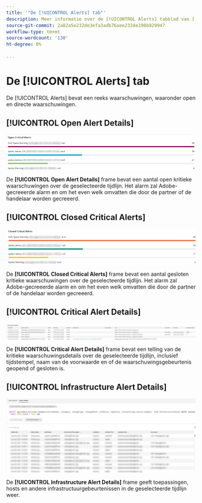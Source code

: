 ```yaml
---
title: '"De [!UICONTROL Alerts] tab"'
description: Meer informatie over de [!UICONTROL Alerts] tabblad van [!DNL Observation for Adobe Commerce].
source-git-commit: 2a82a5e232de3efa3adb76aee2334e198b929947
workflow-type: tm+mt
source-wordcount: '130'
ht-degree: 0%

---
```


# De [!UICONTROL Alerts] tab

De [!UICONTROL Alerts] bevat een reeks waarschuwingen, waaronder open en directe waarschuwingen.

## [!UICONTROL Open Alert Details]

![Kritieke waarschuwingen openen](../../assets/tools/observation-for-adobe-commerce/alerts-tab-1.jpg)

De **[!UICONTROL Open Alert Details]** frame bevat een aantal open kritieke waarschuwingen over de geselecteerde tijdlijn. Het alarm zal Adobe-gecreeerde alarm en om het even welk omvatten die door de partner of de handelaar worden gecreeerd.

## [!UICONTROL Closed Critical Alerts]

![Kritieke waarschuwingen gesloten](../../assets/tools/observation-for-adobe-commerce/alerts-tab-2.jpg)

De **[!UICONTROL Closed Critical Alerts]** frame bevat een aantal gesloten kritieke waarschuwingen over de geselecteerde tijdlijn. Het alarm zal Adobe-gecreeerde alarm en om het even welk omvatten die door de partner of de handelaar worden gecreeerd.

## [!UICONTROL Critical Alert Details]

![Details kritieke waarschuwing](../../assets/tools/observation-for-adobe-commerce/alerts-tab-3.jpg)

De **[!UICONTROL Critical Alert Details]** frame bevat een telling van de kritieke waarschuwingsdetails over de geselecteerde tijdlijn, inclusief tijdstempel, naam van de voorwaarde en of de waarschuwingsgebeurtenis geopend of gesloten is.

## [!UICONTROL Infrastructure Alert Details]

![Waarschuwingsgegevens infrastructuur](../../assets/tools/observation-for-adobe-commerce/alerts-tab-4.jpg)

De **[!UICONTROL Infrastructure Alert Details]** frame geeft toepassingen, hosts en andere infrastructuurgebeurtenissen in de geselecteerde tijdlijn weer.

